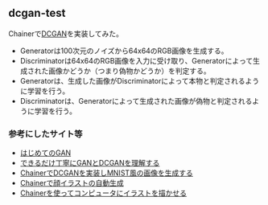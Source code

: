 ## dcgan-test

Chainerで[DCGAN](https://arxiv.org/abs/1511.06434)を実装してみた。

- Generatorは100次元のノイズから64x64のRGB画像を生成する。
- Discriminatorは64x64のRGB画像を入力に受け取り、Generatorによって生成された画像かどうか（つまり偽物かどうか）を判定する。
- Generatorは、生成した画像がDiscriminatorによって本物と判定されるように学習を行う。
- Discriminatorは、Generatorによって生成された画像が偽物と判定されるように学習を行う。

### 参考にしたサイト等

- [はじめてのGAN](https://elix-tech.github.io/ja/2017/02/06/gan.html)
- [できるだけ丁寧にGANとDCGANを理解する](http://mizti.hatenablog.com/entry/2016/12/10/224426)
- [ChainerでDCGANを実装しMNIST風の画像を生成する](http://blog.rystylee.com/python/chainer-dcgan-mnist)
- [Chainerで顔イラストの自動生成](https://qiita.com/mattya/items/e5bfe5e04b9d2f0bbd47)
- [Chainerを使ってコンピュータにイラストを描かせる](https://qiita.com/rezoolab/items/5cc96b6d31153e0c86bc)
